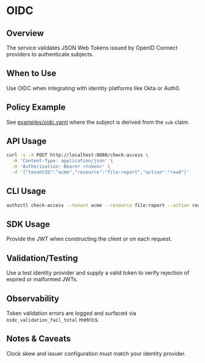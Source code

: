 # OIDC

## Overview
The service validates JSON Web Tokens issued by OpenID Connect providers to authenticate subjects.

## When to Use
Use OIDC when integrating with identity platforms like Okta or Auth0.

## Policy Example
See [examples/oidc.yaml](../examples/oidc.yaml) where the subject is derived from the `sub` claim.

## API Usage
```sh
curl -s -X POST http://localhost:8080/check-access \
  -H 'Content-Type: application/json' \
  -H 'Authorization: Bearer <token>' \
  -d '{"tenantID":"acme","resource":"file:report","action":"read"}'
```

## CLI Usage
```sh
authzctl check-access --tenant acme --resource file:report --action read --token $TOKEN
```

## SDK Usage
Provide the JWT when constructing the client or on each request.

## Validation/Testing
Use a test identity provider and supply a valid token to verify rejection of expired or malformed JWTs.

## Observability
Token validation errors are logged and surfaced via `oidc_validation_fail_total` metrics.

## Notes & Caveats
Clock skew and issuer configuration must match your identity provider.
